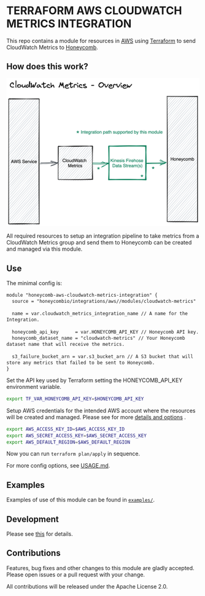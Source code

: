 # TERRAFORM AWS CLOUDWATCH METRICS INTEGRATION

This repo contains a module for resources in [AWS](https://aws.amazon.com/) using [Terraform](https://www.terraform.io/)
to send CloudWatch Metrics to [Honeycomb](https://www.honeycomb.io/).

## How does this work?

![AWS CloudWatch metrics Integration overview](../../docs/cloudwatch-metrics-overview.png)

All required resources to setup an integration pipeline to take metrics from a CloudWatch Metrics group and send them to
Honeycomb can be created and managed via this module.

## Use

The minimal config is:

```hcl
module "honeycomb-aws-cloudwatch-metrics-integration" {
  source = "honeycombio/integrations/aws//modules/cloudwatch-metrics"

  name = var.cloudwatch_metrics_integration_name // A name for the Integration.
  
  honeycomb_api_key      = var.HONEYCOMB_API_KEY // Honeycomb API key.
  honeycomb_dataset_name = "cloudwatch-metrics" // Your Honeycomb dataset name that will receive the metrics.

  s3_failure_bucket_arn = var.s3_bucket_arn // A S3 bucket that will store any metrics that failed to be sent to Honeycomb.
}
```

Set the API key used by Terraform setting the HONEYCOMB_API_KEY environment variable.

```bash
export TF_VAR_HONEYCOMB_API_KEY=$HONEYCOMB_API_KEY
```

Setup AWS credentials for the intended AWS account where the resources will be created and managed. Please see for
more [details and options](https://registry.terraform.io/providers/hashicorp/aws/latest/docs#authentication-and-configuration)
.

```bash
export AWS_ACCESS_KEY_ID=$AWS_ACCESS_KEY_ID
export AWS_SECRET_ACCESS_KEY=$AWS_SECRET_ACCESS_KEY
export AWS_DEFAULT_REGION=$AWS_DEFAULT_REGION
```

Now you can run `terraform plan/apply` in sequence.

For more config options, see [USAGE.md](https://github.com/honeycombio/terraform-aws-integrations/blob/main/USAGE.md).

## Examples

Examples of use of this module can be found
in [`examples/`](https://github.com/honeycombio/terraform-aws-integrations/tree/main/examples/cloudwatch-metrics).

## Development

Please see [this](https://github.com/honeycombio/terraform-aws-integrations#development) for details.

## Contributions

Features, bug fixes and other changes to this module are gladly accepted. Please open issues or a pull request with your
change.

All contributions will be released under the Apache License 2.0.

